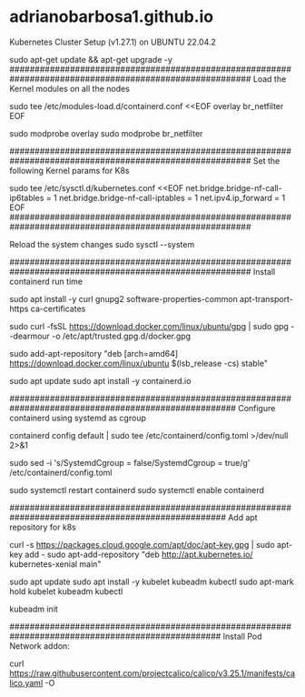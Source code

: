 # adrianobarbosa1.github.io

Kubernetes Cluster Setup (v1.27.1) on UBUNTU 22.04.2

sudo apt-get update && apt-get upgrade -y
########################################################################################################
Load the Kernel modules on all the nodes

sudo tee /etc/modules-load.d/containerd.conf <<EOF
overlay
br_netfilter
EOF

sudo modprobe overlay
sudo modprobe br_netfilter

########################################################################################################
Set the following Kernel params for K8s

sudo tee /etc/sysctl.d/kubernetes.conf <<EOF
net.bridge.bridge-nf-call-ip6tables = 1
net.bridge.bridge-nf-call-iptables = 1
net.ipv4.ip_forward = 1
EOF
########################################################################################################

Reload the system changes
sudo sysctl --system

########################################################################################################
Install containerd run time

sudo apt install -y curl gnupg2 software-properties-common apt-transport-https ca-certificates

sudo curl -fsSL https://download.docker.com/linux/ubuntu/gpg | sudo gpg --dearmour -o /etc/apt/trusted.gpg.d/docker.gpg

sudo add-apt-repository "deb [arch=amd64] https://download.docker.com/linux/ubuntu $(lsb_release -cs) stable"

sudo apt update
sudo apt install -y containerd.io

#####################################################################################################
Configure containerd using systemd as cgroup

containerd config default | sudo tee /etc/containerd/config.toml >/dev/null 2>&1

sudo sed -i 's/SystemdCgroup \= false/SystemdCgroup \= true/g' /etc/containerd/config.toml

sudo systemctl restart containerd
sudo systemctl enable containerd

###################################################################################################
Add apt repository for k8s

curl -s https://packages.cloud.google.com/apt/doc/apt-key.gpg | sudo apt-key add -
sudo apt-add-repository "deb http://apt.kubernetes.io/ kubernetes-xenial main"

sudo apt update
sudo apt install -y kubelet kubeadm kubectl
sudo apt-mark hold kubelet kubeadm kubectl

kubeadm init

##################################################################################################
Install Pod Network addon:

curl https://raw.githubusercontent.com/projectcalico/calico/v3.25.1/manifests/calico.yaml -O
